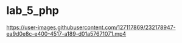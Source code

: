 # lab_5_php
https://user-images.githubusercontent.com/127117869/232178947-ea9d0e8c-e400-4517-a189-d01a57671071.mp4

